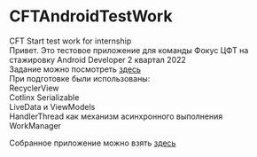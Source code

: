 # CFTAndroidTestWork
CFT Start test work for internship  
Привет. Это тестовое приложение для команды Фокус ЦФТ на стажировку Android Developer 2 квартал 2022  
Задание можно посмотреть [здесь](https://github.com/rusrst/CFTAndroidTestWork/blob/main/Tasks/FocusStart_Android_TestTask_v5.pdf)  
При подготовке были использованы:  
RecyclerView  
Cotlinx Serializable  
LiveData и ViewModels  
HandlerThread как механизм асинхронного выполнения  
WorkManager  
  
    
Собранное приложение можно взять [здесь](https://github.com/rusrst/CFTAndroidTestWork/tree/main/app/build/outputs/apk/debug)
